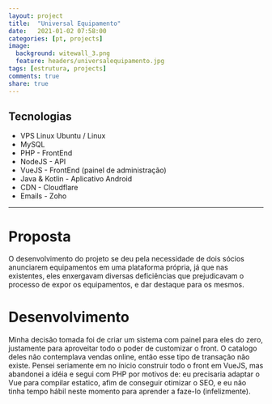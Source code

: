 ```yaml
---
layout: project
title:  "Universal Equipamento"
date:   2021-01-02 07:58:00
categories: [pt, projects]
image:
  background: witewall_3.png
  feature: headers/universalequipamento.jpg
tags: [estrutura, projects]
comments: true
share: true
---
```

## Tecnologias ##
* VPS Linux Ubuntu / Linux
* MySQL
* PHP - FrontEnd
* NodeJS - API
* VueJS - FrontEnd (painel de administração)
* Java & Kotlin - Aplicativo Android
* CDN - Cloudflare
* Emails - Zoho
<hr/>

# Proposta
O desenvolvimento do projeto se deu pela necessidade de dois sócios anunciarem equipamentos em uma plataforma própria, já que nas existentes, eles enxergavam diversas deficiências que prejudicavam o processo de expor os equipamentos, e dar destaque para os mesmos.

# Desenvolvimento
Minha decisão tomada foi de criar um sistema com painel para eles do zero, justamente para aproveitar todo o poder de customizar o front. O catalogo deles não contemplava vendas online, então esse tipo de transação não existe. Pensei seriamente em no ínicio construir todo o front em VueJS, mas abandonei a idéia e segui com PHP por motivos de: eu precisaria adaptar o Vue para compilar estatico, afim de conseguir otimizar o SEO, e eu não tinha tempo hábil neste momento para aprender a faze-lo (infelizmente).

